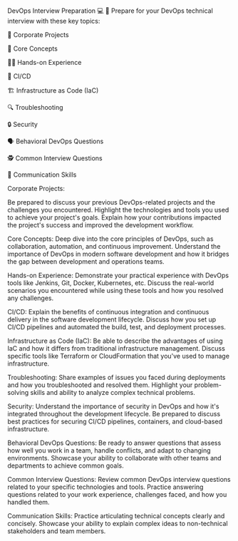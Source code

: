 DevOps Interview Preparation 💻 🚀
Prepare for your DevOps technical interview with these key topics:

💼 Corporate Projects

🧠 Core Concepts

👨‍💻 Hands-on Experience

🔄 CI/CD

🏗️ Infrastructure as Code (IaC)

🔍 Troubleshooting

🔒 Security

🗣️ Behavioral DevOps Questions

🕵️ Common Interview Questions

💬 Communication Skills

Corporate Projects:

Be prepared to discuss your previous DevOps-related projects and the challenges you encountered.
Highlight the technologies and tools you used to achieve your project's goals.
Explain how your contributions impacted the project's success and improved the development workflow.

Core Concepts:
Deep dive into the core principles of DevOps, such as collaboration, automation, and continuous improvement.
Understand the importance of DevOps in modern software development and how it bridges the gap between development and operations teams.

Hands-on Experience:
Demonstrate your practical experience with DevOps tools like Jenkins, Git, Docker, Kubernetes, etc.
Discuss the real-world scenarios you encountered while using these tools and how you resolved any challenges.

CI/CD:
Explain the benefits of continuous integration and continuous delivery in the software development lifecycle.
Discuss how you set up CI/CD pipelines and automated the build, test, and deployment processes.

Infrastructure as Code (IaC):
Be able to describe the advantages of using IaC and how it differs from traditional infrastructure management.
Discuss specific tools like Terraform or CloudFormation that you've used to manage infrastructure.

Troubleshooting:
Share examples of issues you faced during deployments and how you troubleshooted and resolved them.
Highlight your problem-solving skills and ability to analyze complex technical problems.

Security:
Understand the importance of security in DevOps and how it's integrated throughout the development lifecycle.
Be prepared to discuss best practices for securing CI/CD pipelines, containers, and cloud-based infrastructure.

Behavioral DevOps Questions:
Be ready to answer questions that assess how well you work in a team, handle conflicts, and adapt to changing environments.
Showcase your ability to collaborate with other teams and departments to achieve common goals.

Common Interview Questions:
Review common DevOps interview questions related to your specific technologies and tools.
Practice answering questions related to your work experience, challenges faced, and how you handled them.

Communication Skills:
Practice articulating technical concepts clearly and concisely.
Showcase your ability to explain complex ideas to non-technical stakeholders and team members.